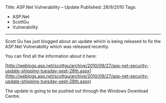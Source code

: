 Title: ASP.Net Vulnerability – Update
Published: 28/9/2010
Tags:
- ASP.Net
- ScottGu
- Vulnerability
---

Scott Gu has just blogged about an update which is being released to fix the ASP.Net Vulnerability which was released recently.

You can find all the information about it here:

[http://weblogs.asp.net/scottgu/archive/2010/09/27/asp-net-security-update-shipping-tuesday-sept-28th.aspx](http://weblogs.asp.net/scottgu/archive/2010/09/27/asp-net-security-update-shipping-tuesday-sept-28th.aspx)

The update is going to be pushed out through the Windows Download Centre.
